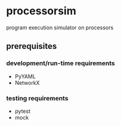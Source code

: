 # processorsim
program execution simulator on processors

prerequisites
-------------

### development/run-time requirements

- PyYAML
- NetworkX

### testing requirements

- pytest
- mock